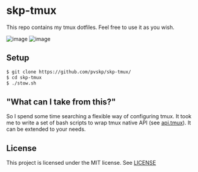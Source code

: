 # skp-tmux
This repo contains my tmux dotfiles. Feel free to use it as you wish.

![image](https://github.com/user-attachments/assets/07ffb0bf-77f8-41e7-a4cb-82f4a5193302)
![image](https://github.com/user-attachments/assets/3e978f36-e4ca-473a-90aa-335378ef2551)

## Setup

```bash
$ git clone https://github.com/pvskp/skp-tmux/
$ cd skp-tmux
$ ./stow.sh
```
## "What can I take from this?"
So I spend some time searching a flexible way of configuring tmux. It took me to write a set of bash scripts to wrap tmux native API (see [api.tmux](tmux/api.tmux)). It can be extended to your needs.

## License
This project is licensed under the MIT license. See [LICENSE](LICENSE)
